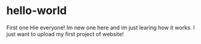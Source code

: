 # hello-world
First one
Hie everyone!
Im new one here and im just learing how it works. I just want to upload my first project of website! 
